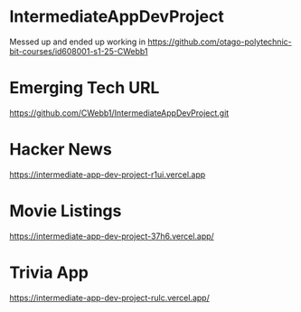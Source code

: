 # IntermediateAppDevProject
Messed up and ended up working in https://github.com/otago-polytechnic-bit-courses/id608001-s1-25-CWebb1

# Emerging Tech URL
https://github.com/CWebb1/IntermediateAppDevProject.git

# Hacker News
https://intermediate-app-dev-project-r1ui.vercel.app

# Movie Listings
https://intermediate-app-dev-project-37h6.vercel.app/

# Trivia App
https://intermediate-app-dev-project-rulc.vercel.app/